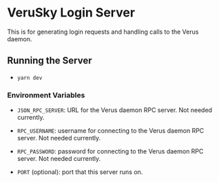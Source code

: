 # VeruSky Login Server

This is for generating login requests and handling calls to the Verus daemon.

## Running the Server

- `yarn dev` 

### Environment Variables

- `JSON_RPC_SERVER`: URL for the Verus daemon RPC server. Not needed currently.

- `RPC_USERNAME`: username for connecting to the Verus daemon RPC server. Not needed currently.
- `RPC_PASSWORD`: password for connecting to the Verus daemon RPC server. Not needed currently.

- `PORT` (optional): port that this server runs on.
